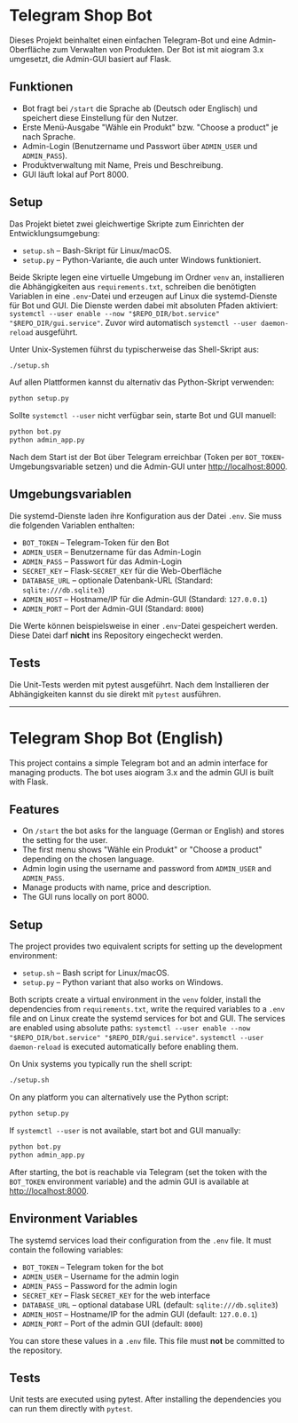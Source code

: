 # Telegram Shop Bot

Dieses Projekt beinhaltet einen einfachen Telegram-Bot und eine Admin-Oberfläche
zum Verwalten von Produkten. Der Bot ist mit aiogram 3.x umgesetzt, die
Admin-GUI basiert auf Flask.

## Funktionen

* Bot fragt bei `/start` die Sprache ab (Deutsch oder Englisch) und speichert
diese Einstellung für den Nutzer.
* Erste Menü-Ausgabe "Wähle ein Produkt" bzw. "Choose a product" je nach Sprache.
* Admin-Login (Benutzername und Passwort über `ADMIN_USER` und `ADMIN_PASS`).
* Produktverwaltung mit Name, Preis und Beschreibung.
* GUI läuft lokal auf Port 8000.

## Setup

Das Projekt bietet zwei gleichwertige Skripte zum Einrichten der
Entwicklungsumgebung:

* `setup.sh` – Bash-Skript für Linux/macOS.
* `setup.py` – Python-Variante, die auch unter Windows funktioniert.

Beide Skripte legen eine virtuelle Umgebung im Ordner `venv` an, installieren
die Abhängigkeiten aus `requirements.txt`, schreiben die benötigten Variablen in
eine `.env`-Datei und erzeugen auf Linux die systemd-Dienste für Bot und GUI.
Die Dienste werden dabei mit absoluten Pfaden aktiviert:
`systemctl --user enable --now "$REPO_DIR/bot.service" "$REPO_DIR/gui.service"`.
Zuvor wird automatisch `systemctl --user daemon-reload` ausgeführt.

Unter Unix-Systemen führst du typischerweise das Shell-Skript aus:

```bash
./setup.sh
```

Auf allen Plattformen kannst du alternativ das Python-Skript verwenden:

```bash
python setup.py
```

Sollte `systemctl --user` nicht verfügbar sein, starte Bot und GUI manuell:

```bash
python bot.py
python admin_app.py
```


Nach dem Start ist der Bot über Telegram erreichbar (Token per
`BOT_TOKEN`-Umgebungsvariable setzen) und die Admin-GUI unter
[http://localhost:8000](http://localhost:8000).

## Umgebungsvariablen

Die systemd-Dienste laden ihre Konfiguration aus der Datei `.env`. Sie muss
die folgenden Variablen enthalten:

* `BOT_TOKEN` – Telegram-Token für den Bot
* `ADMIN_USER` – Benutzername für das Admin-Login
* `ADMIN_PASS` – Passwort für das Admin-Login
* `SECRET_KEY` – Flask-`SECRET_KEY` für die Web-Oberfläche
* `DATABASE_URL` – optionale Datenbank-URL (Standard: `sqlite:///db.sqlite3`)
* `ADMIN_HOST` – Hostname/IP für die Admin-GUI (Standard: `127.0.0.1`)
* `ADMIN_PORT` – Port der Admin-GUI (Standard: `8000`)

Die Werte können beispielsweise in einer `.env`-Datei gespeichert werden.
Diese Datei darf **nicht** ins Repository eingecheckt werden.

## Tests

Die Unit-Tests werden mit pytest ausgeführt. Nach dem Installieren der Abhängigkeiten kannst du sie direkt mit `pytest` ausführen.

---

# Telegram Shop Bot (English)

This project contains a simple Telegram bot and an admin interface for managing products. The bot uses aiogram 3.x and the admin GUI is built with Flask.

## Features

* On `/start` the bot asks for the language (German or English) and stores the setting for the user.
* The first menu shows "Wähle ein Produkt" or "Choose a product" depending on the chosen language.
* Admin login using the username and password from `ADMIN_USER` and `ADMIN_PASS`.
* Manage products with name, price and description.
* The GUI runs locally on port 8000.

## Setup

The project provides two equivalent scripts for setting up the development environment:

* `setup.sh` – Bash script for Linux/macOS.
* `setup.py` – Python variant that also works on Windows.

Both scripts create a virtual environment in the `venv` folder, install the dependencies from `requirements.txt`, write the required variables to a `.env` file and on Linux create the systemd services for bot and GUI. The services are enabled using absolute paths:
`systemctl --user enable --now "$REPO_DIR/bot.service" "$REPO_DIR/gui.service"`. `systemctl --user daemon-reload` is executed automatically before enabling them.

On Unix systems you typically run the shell script:

```bash
./setup.sh
```

On any platform you can alternatively use the Python script:

```bash
python setup.py
```

If `systemctl --user` is not available, start bot and GUI manually:

```bash
python bot.py
python admin_app.py
```

After starting, the bot is reachable via Telegram (set the token with the `BOT_TOKEN` environment variable) and the admin GUI is available at [http://localhost:8000](http://localhost:8000).

## Environment Variables

The systemd services load their configuration from the `.env` file. It must contain the following variables:

* `BOT_TOKEN` – Telegram token for the bot
* `ADMIN_USER` – Username for the admin login
* `ADMIN_PASS` – Password for the admin login
* `SECRET_KEY` – Flask `SECRET_KEY` for the web interface
* `DATABASE_URL` – optional database URL (default: `sqlite:///db.sqlite3`)
* `ADMIN_HOST` – Hostname/IP for the admin GUI (default: `127.0.0.1`)
* `ADMIN_PORT` – Port of the admin GUI (default: `8000`)

You can store these values in a `.env` file. This file must **not** be committed to the repository.

## Tests

Unit tests are executed using pytest. After installing the dependencies you can run them directly with `pytest`.
